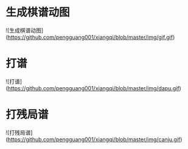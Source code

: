 # 生成棋谱动图
![生成棋谱动图]
(https://github.com/pengguang001/xiangqi/blob/master/img/gif.gif)

# 打谱
![打谱]
(https://github.com/pengguang001/xiangqi/blob/master/img/dapu.gif)

# 打残局谱
![打残局谱]
(https://github.com/pengguang001/xiangqi/blob/master/img/canju.gif)
